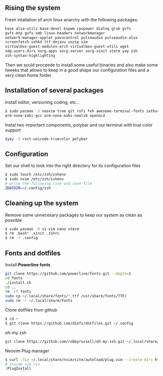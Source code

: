 Rising the system
-----------------

Fresh intallation of arch linux anarchy with the following packages:

```bash
base alsa-utils base-devel bspwm cpupower dialog grub gvfs 
gvfs-mtp gvfs-smb linux-headers networkmanager 
network-manager-applet pavucontrol pulseaudio pulseaudio-alsa 
screenfetch sxhkd ttf-dejavu unzip vim 
virtualbox-guest-modules-arch virtualbox-guest-utils wget 
xdg-users-dirs xorg-apps xorg-server xorg-xinit xterm yay zsh  
zsh-syntax-highlighting
```

Then we sould proceede to install some useful binaries and also
make some tweeks that allows to keep in a good shape our configuration files and a very
clean home folder

Installation of several packages
--------------------------------
Install editor, versioning coding, etc..
```bash
$ sudo pacman -S neovim tree git rofi feh awesome-terminal-fonts zathura zathura-pdf-poppler firefox 
arm-none-eabi-gcc arm-none-eabi-newlib openocd
```

Instal two important components, polybar and our terminal with true color support
```bash
$yay -S rxvt-unicode-truecolor polybar
```

Configuration
-------------
Set our shell to look into the right directory for its configuration files
```bash
$ sudo touch /etc/zsh/zshenv
$ sudo nvim /etc/zsh/zshenv
# write the following line and save file
ZDOTDIR=~/.config/zsh 
```

Cleaning up the system
-----------------------
Remove some unnecesary packages to keep our system as clean as possible
```bash
$ sudo pacman -R vi vim nano xterm
$ rm .bash* .xinit .zshrc
$ rm -r .config
```

Fonts and dotfiles
---------------------
Install __Powerline fonts__
```bash
git clone https://github.com/powerline/fonts.git --depth=1
cd fonts
./install.sh
cd ..
rm -rf fonts
sudo cp ~/.local/share/fonts/*.ttf /usr/share/fonts/TTF/
sudo rm -r ~/.local/share/fonts
```

Clone dotfiles from github
```bash
$ cd ~
$ git clone https://github.com/diefx/dotfiles.git ~/.config
```

oh-my zsh
```bash
git clone https://github.com/robbyrussell/oh-my-zsh.git ~/.local/share/oh-my-zsh
```

Neovim Plug manager
```bash
$ curl -fLo ~/.local/share/nvim/site/autoload/plug.vim --create-dirs https://raw.githubusercontent.com/junegunn/vim-plug/master/plug.vim
# inside vim run
:PlugInstall
```


